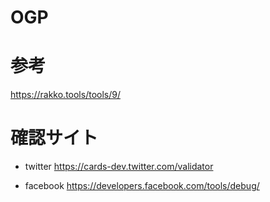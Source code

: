 OGP
==

# 参考
  https://rakko.tools/tools/9/

# 確認サイト
  - twitter
  https://cards-dev.twitter.com/validator

  - facebook
  https://developers.facebook.com/tools/debug/


